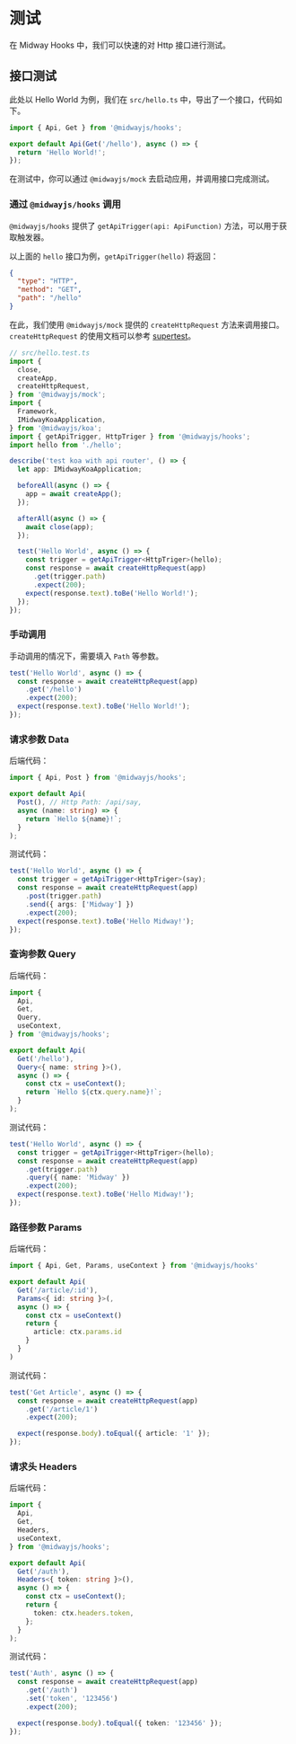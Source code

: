 # 测试

在 Midway Hooks 中，我们可以快速的对 Http 接口进行测试。

## 接口测试

此处以 Hello World 为例，我们在 `src/hello.ts` 中，导出了一个接口，代码如下。

```ts
import { Api, Get } from '@midwayjs/hooks';

export default Api(Get('/hello'), async () => {
  return 'Hello World!';
});
```

在测试中，你可以通过 `@midwayjs/mock` 去启动应用，并调用接口完成测试。

### 通过 `@midwayjs/hooks` 调用

`@midwayjs/hooks` 提供了 `getApiTrigger(api: ApiFunction)` 方法，可以用于获取触发器。

以上面的 `hello` 接口为例，`getApiTrigger(hello)` 将返回：

```json
{
  "type": "HTTP",
  "method": "GET",
  "path": "/hello"
}
```

在此，我们使用 `@midwayjs/mock` 提供的 `createHttpRequest` 方法来调用接口。`createHttpRequest` 的使用文档可以参考 [supertest](https://github.com/visionmedia/supertest)。

```ts
// src/hello.test.ts
import {
  close,
  createApp,
  createHttpRequest,
} from '@midwayjs/mock';
import {
  Framework,
  IMidwayKoaApplication,
} from '@midwayjs/koa';
import { getApiTrigger, HttpTriger } from '@midwayjs/hooks';
import hello from './hello';

describe('test koa with api router', () => {
  let app: IMidwayKoaApplication;

  beforeAll(async () => {
    app = await createApp();
  });

  afterAll(async () => {
    await close(app);
  });

  test('Hello World', async () => {
    const trigger = getApiTrigger<HttpTriger>(hello);
    const response = await createHttpRequest(app)
      .get(trigger.path)
      .expect(200);
    expect(response.text).toBe('Hello World!');
  });
});
```

### 手动调用

手动调用的情况下，需要填入 `Path` 等参数。

```ts
test('Hello World', async () => {
  const response = await createHttpRequest(app)
    .get('/hello')
    .expect(200);
  expect(response.text).toBe('Hello World!');
});
```

### 请求参数 Data

后端代码：

```ts
import { Api, Post } from '@midwayjs/hooks';

export default Api(
  Post(), // Http Path: /api/say,
  async (name: string) => {
    return `Hello ${name}!`;
  }
);
```

测试代码：

```ts
test('Hello World', async () => {
  const trigger = getApiTrigger<HttpTriger>(say);
  const response = await createHttpRequest(app)
    .post(trigger.path)
    .send({ args: ['Midway'] })
    .expect(200);
  expect(response.text).toBe('Hello Midway!');
});
```

### 查询参数 Query

后端代码：

```ts
import {
  Api,
  Get,
  Query,
  useContext,
} from '@midwayjs/hooks';

export default Api(
  Get('/hello'),
  Query<{ name: string }>(),
  async () => {
    const ctx = useContext();
    return `Hello ${ctx.query.name}!`;
  }
);
```

测试代码：

```ts
test('Hello World', async () => {
  const trigger = getApiTrigger<HttpTriger>(hello);
  const response = await createHttpRequest(app)
    .get(trigger.path)
    .query({ name: 'Midway' })
    .expect(200);
  expect(response.text).toBe('Hello Midway!');
});
```

### 路径参数 Params

后端代码：

```ts
import { Api, Get, Params, useContext } from '@midwayjs/hooks'

export default Api(
  Get('/article/:id'),
  Params<{ id: string }>(,
  async () => {
    const ctx = useContext()
    return {
      article: ctx.params.id
    }
  }
)
```

测试代码：

```ts
test('Get Article', async () => {
  const response = await createHttpRequest(app)
    .get('/article/1')
    .expect(200);

  expect(response.body).toEqual({ article: '1' });
});
```

### 请求头 Headers

后端代码：

```ts
import {
  Api,
  Get,
  Headers,
  useContext,
} from '@midwayjs/hooks';

export default Api(
  Get('/auth'),
  Headers<{ token: string }>(),
  async () => {
    const ctx = useContext();
    return {
      token: ctx.headers.token,
    };
  }
);
```

测试代码：

```ts
test('Auth', async () => {
  const response = await createHttpRequest(app)
    .get('/auth')
    .set('token', '123456')
    .expect(200);

  expect(response.body).toEqual({ token: '123456' });
});
```
